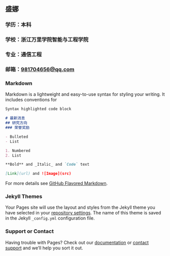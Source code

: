 ## 盛娜

### 学历：本科
### 学校：浙江万里学院智能与工程学院
### 专业：通信工程
### 邮箱：981704656@qq.com


### Markdown

Markdown is a lightweight and easy-to-use syntax for styling your writing. It includes conventions for

```markdown
Syntax highlighted code block

# 最新消息
## 研究方向
### 荣誉奖励

- Bulleted
- List

1. Numbered
2. List

**Bold** and _Italic_ and `Code` text

[Link](url) and ![Image](src)
```

For more details see [GitHub Flavored Markdown](https://guides.github.com/features/mastering-markdown/).

### Jekyll Themes

Your Pages site will use the layout and styles from the Jekyll theme you have selected in your [repository settings](https://github.com/shengna812/shengna812.github.io/settings). The name of this theme is saved in the Jekyll `_config.yml` configuration file.

### Support or Contact

Having trouble with Pages? Check out our [documentation](https://help.github.com/categories/github-pages-basics/) or [contact support](https://github.com/contact) and we’ll help you sort it out.
